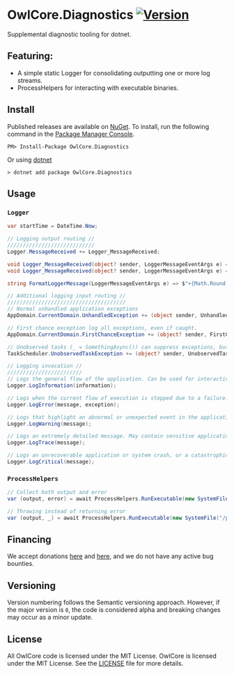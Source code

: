 # OwlCore.Diagnostics [![Version](https://img.shields.io/nuget/v/OwlCore.Diagnostics.svg)](https://www.nuget.org/packages/OwlCore.Diagnostics)

Supplemental diagnostic tooling for dotnet.

## Featuring:
- A simple static Logger for consolidating outputting one or more log streams. 
- ProcessHelpers for interacting with executable binaries.

## Install

Published releases are available on [NuGet](https://www.nuget.org/packages/OwlCore.Diagnostics). To install, run the following command in the [Package Manager Console](https://docs.nuget.org/docs/start-here/using-the-package-manager-console).

    PM> Install-Package OwlCore.Diagnostics
    
Or using [dotnet](https://docs.microsoft.com/en-us/dotnet/core/tools/dotnet)

    > dotnet add package OwlCore.Diagnostics

## Usage

### `Logger` 

```cs
var startTime = DateTime.Now;

// Logging output routing //
////////////////////////////
Logger.MessageReceived += Logger_MessageReceived;

void Logger_MessageReceived(object? sender, LoggerMessageEventArgs e) => Console.WriteLine(FormatLoggerMessage(e));
void Logger_MessageReceived(object? sender, LoggerMessageEventArgs e) => Debug.WriteLine(FormatLoggerMessage(e));

string FormatLoggerMessage(LoggerMessageEventArgs e) => $"+{Math.Round((DateTime.Now - startTime).TotalMilliseconds)}ms {Path.GetFileNameWithoutExtension(e.CallerFilePath)} {e.CallerMemberName}  [{e.Level}] {e.Exception} {e.Message}";

// Additional logging input routing //
//////////////////////////////////////
// Normal unhandled application exceptions
AppDomain.CurrentDomain.UnhandledException += (object sender, UnhandledExceptionEventArgs e) => Logger.LogError(e.ExceptionObject?.ToString() ?? "Error message not found", e.ExceptionObject as Exception);

// First chance exception log all exceptions, even if caught.
AppDomain.CurrentDomain.FirstChanceException += (object? sender, FirstChanceExceptionEventArgs e) => Logger.LogError(e.Exception?.ToString() ?? "Error message not found", e.Exception);

// Unobserved tasks (_ = SomethingAsync()) can suppress exceptions, but can be observed and routed nonetheless.
TaskScheduler.UnobservedTaskException += (object? sender, UnobservedTaskExceptionEventArgs e) => Logger.LogError(e.Exception?.ToString() ?? "Error message not found", e.Exception);

// Logging invocation //
////////////////////////
// Logs the general flow of the application. Can be used for interactive investigation during development.
Logger.LogInformation(information);

// Logs when the current flow of execution is stopped due to a failure. These should indicate a failure in the current activity, not an application-wide failure.
Logger.LogError(message, exception);

// Logs that highlight an abnormal or unexpected event in the application flow, but do not otherwise cause the application execution to stop.
Logger.LogWarning(message);

// Logs an extremely detailed message. May contain sensitive application data. These messages should never be enabled in a production environment.
Logger.LogTrace(message);

// Logs an unrecoverable application or system crash, or a catastrophic failure that requires immediate attention.
Logger.LogCritical(message);
```

### `ProcessHelpers`

```cs
// Collect both output and error
var (output, error) = await ProcessHelpers.RunExecutable(new SystemFile("/path/to/binary"), arguments: $"-id \"{id}\" -port {portNumber}");

// Throwing instead of returning error
var (output, _) = await ProcessHelpers.RunExecutable(new SystemFile("/path/to/binary"), arguments: $"-id \"{id}\" -port {portNumber}", throwOnError: true);
```

## Financing

We accept donations [here](https://github.com/sponsors/Arlodotexe) and [here](https://www.patreon.com/arlodotexe), and we do not have any active bug bounties.

## Versioning

Version numbering follows the Semantic versioning approach. However, if the major version is `0`, the code is considered alpha and breaking changes may occur as a minor update.

## License

All OwlCore code is licensed under the MIT License. OwlCore is licensed under the MIT License. See the [LICENSE](./src/LICENSE.txt) file for more details.
